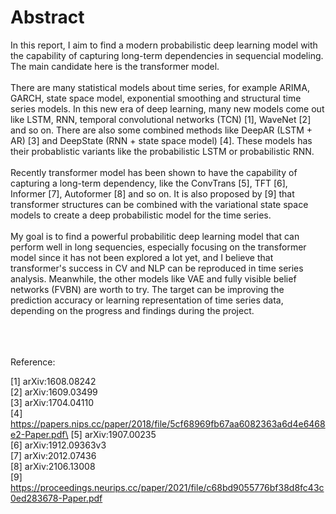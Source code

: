 # Abstract
In this report, I aim to find a modern probabilistic deep learning model with the capability of capturing long-term dependencies in sequencial modeling. The main candidate here is the transformer model. \
\
There are many statistical models about time series, for example ARIMA, GARCH, state space model, exponential smoothing and structural time series models. In this new era of deep learning, many new models come out like LSTM, RNN, temporal convolutional networks (TCN) [1], WaveNet [2] and so on. There are also some combined methods like DeepAR (LSTM + AR) [3] and DeepState (RNN + state space model) [4]. These models has their probablistic variants like the probabilistic LSTM or probabilistic RNN.\
\
Recently transformer model has been shown to have the capability of capturing a long-term dependency, like the ConvTrans [5], TFT [6], Informer [7], Autoformer [8] and so on. It is also proposed by [9] that transformer structures can be combined with the variational state space models to create a deep probabilistic model for the time series.\
\
My goal is to find a powerful probabilitic deep learning model that can perform well in long sequencies, especially focusing on the transformer model since it has not been explored a lot yet, and I believe that transformer's success in CV and NLP can be reproduced in time series analysis. Meanwhile, the other models like VAE and fully visible belief networks (FVBN) are worth to try. The target can be improving the prediction accuracy or learning representation of time series data, depending on the progress and findings during the project.





\
\
\
Reference:

[1] arXiv:1608.08242\
[2] arXiv:1609.03499\
[3] arXiv:1704.04110\
[4] https://papers.nips.cc/paper/2018/file/5cf68969fb67aa6082363a6d4e6468e2-Paper.pdf\
[5] arXiv:1907.00235\
[6] arXiv:1912.09363v3\
[7] arXiv:2012.07436\
[8] arXiv:2106.13008\
[9] https://proceedings.neurips.cc/paper/2021/file/c68bd9055776bf38d8fc43c0ed283678-Paper.pdf
